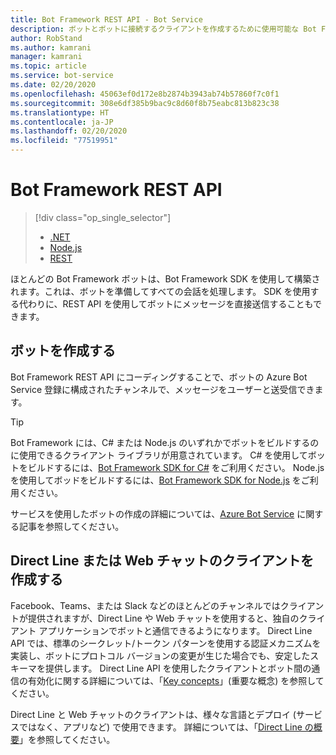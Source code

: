 ```yaml
---
title: Bot Framework REST API - Bot Service
description: ボットとボットに接続するクライアントを作成するために使用可能な Bot Framework REST API の概要について説明します。
author: RobStand
ms.author: kamrani
manager: kamrani
ms.topic: article
ms.service: bot-service
ms.date: 02/20/2020
ms.openlocfilehash: 45063ef0d172e8b2874b3943ab74b57860f7c0f1
ms.sourcegitcommit: 308e6df385b9bac9c8d60f8b75eabc813b823c38
ms.translationtype: HT
ms.contentlocale: ja-JP
ms.lasthandoff: 02/20/2020
ms.locfileid: "77519951"
---
```

# <a name="bot-framework-rest-apis"></a>Bot Framework REST API
> [!div class="op_single_selector"]
> - [.NET](../dotnet/bot-builder-dotnet-overview.md)
> - [Node.js](../nodejs/bot-builder-nodejs-overview.md)
> - [REST](../rest-api/bot-framework-rest-overview.md)

ほとんどの Bot Framework ボットは、Bot Framework SDK を使用して構築されます。これは、ボットを準備してすべての会話を処理します。 SDK を使用する代わりに、REST API を使用してボットにメッセージを直接送信することもできます。

## <a name="build-a-bot"></a>ボットを作成する
Bot Framework REST API にコーディングすることで、ボットの Azure Bot Service 登録に構成されたチャンネルで、メッセージをユーザーと送受信できます。

> [!TIP]
> Bot Framework には、C# または Node.js のいずれかでボットをビルドするのに使用できるクライアント ライブラリが用意されています。 C# を使用してボットをビルドするには、[Bot Framework SDK for C#](../dotnet/bot-builder-dotnet-overview.md) をご利用ください。 Node.js を使用してボッドをビルドするには、[Bot Framework SDK for Node.js](../nodejs/index.md) をご利用ください。 

サービスを使用したボットの作成の詳細については、[Azure Bot Service](../bot-service-overview-introduction.md) に関する記事を参照してください。 

## <a name="build-a-direct-line-or-web-chat-client"></a>Direct Line または Web チャットのクライアントを作成する

Facebook、Teams、または Slack などのほとんどのチャンネルではクライアントが提供されますが、Direct Line や Web チャットを使用すると、独自のクライアント アプリケーションでボットと通信できるようになります。 Direct Line API では、標準のシークレット/トークン パターンを使用する認証メカニズムを実装し、ボットにプロトコル バージョンの変更が生じた場合でも、安定したスキーマを提供します。 Direct Line API を使用したクライアントとボット間の通信の有効化に関する詳細については、「[Key concepts](bot-framework-rest-direct-line-3-0-concepts.md)」(重要な概念) を参照してください。 

Direct Line と Web チャットのクライアントは、様々な言語とデプロイ (サービスではなく、アプリなど) で使用できます。 詳細については、「[Direct Line の概要](https://docs.microsoft.com/azure/bot-service/bot-service-channel-directline?view=azure-bot-service-4.0)」を参照してください。

